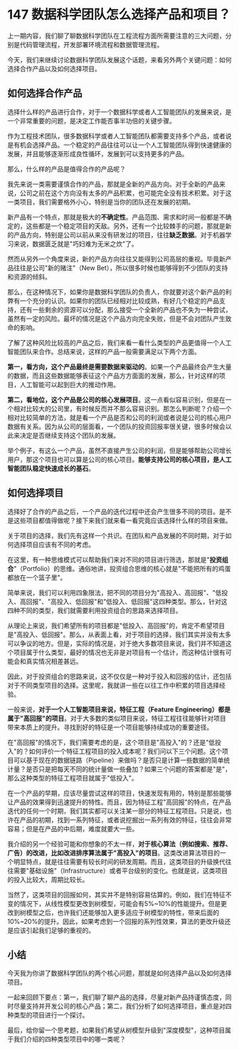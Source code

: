 # 147 数据科学团队怎么选择产品和项目？

上一期内容，我们聊了聊数据科学团队在工程流程方面所需要注意的三大问题，分别是代码管理流程，开发部署环境流程和数据管理流程。

今天，我们来继续讨论数据科学团队发展这个话题，来看另外两个关键问题：如何选择合作产品以及如何选择项目。

## 如何选择合作产品

选择什么样的产品进行合作，对于一个数据科学或者人工智能团队的发展来说，是一个非常重要的问题，是决定工作能否事半功倍的关键步骤。

作为工程技术团队，很多数据科学或者人工智能团队都需要支持多个产品，或者说是有机会选择产品。一个稳定的产品往往可以让一个人工智能团队得到快速健康的发展，并且能够逐渐形成良性循环，发展到可以支持更多的产品。

那么，什么样的产品是值得合作的产品呢？

我先来说一类需要谨慎合作的产品，那就是全新的产品方向。对于全新的产品来说，公司之前在这个方向没有太多的产品积累，也可能完全没有技术积累。对于这一类项目，我们需要格外小心，特别是当你的团队还在发展的初期。

新产品有一个特点，那就是极大的**不确定性**。产品范围、需求和时间一般都是不确定的，这些都是一个稳定项目的天敌。另外，还有一个比较棘手的问题，那就是新的产品方向，特别是公司以前从来没有研发过的项目，往往**缺乏数据**。对于机器学习来说，数据匮乏就是"巧妇难为无米之炊"了。

然而从另外一个角度来说，新的产品方向往往又能得到公司高层的重视。毕竟新产品往往是公司"新的赌注"（New
Bet），所以很多时候也能够得到不少团队的支持和资源的倾斜。

那么，在这种情况下，如果你是数据科学团队的负责人，你就要对这个新产品的利弊有一个充分的认识。如果你的团队已经相对比较成熟，有好几个稳定的产品支持，还有一些剩余的资源可以分配，那么接受一个全新的产品也不失为一种尝试，虽然有一定的风险。最坏的情况是这个产品方向完全失败，但是不会对团队产生致命的影响。

了解了这种风险比较高的产品之后，我们来看一看什么类型的产品更值得一个人工智能团队来合作。总结来说，这样的产品一般需要满足以下两个方面。

**第一，看方向，这个产品最终是需要数据来驱动的**。如果一个产品最终会产生大量的数据，而且这些数据能够表征这个产品方方面面的发展，那么，针对这样的项目，人工智能可以起到巨大的推动作用。

**第二，看地位，这个产品是公司的核心发展项目**。这一点看似容易识别，但是在一个相对比较大的公司里，有时候反而并不那么容易识别。那怎么判断呢？介绍一个相对比较简单的方法，就是看一个产品是否和公司的利润或者说是公司的核心用户数据有关系。因为从公司的层面看，一个团队的投资回报率很关键，很多时候会以此来决定是否继续支持这个团队的发展。

举个例子，有这么一个产品，虽然不直接产生公司的利润，但是能够帮助公司增长用户，那这个项目也可以算是公司的核心项目。**能够支持公司的核心项目，是人工智能团队稳定快速成长的基石**。

## 如何选择项目

选择好了合作的产品之后，一个产品的迭代过程中还会产生很多不同的项目。是不是这些项目都值得做呢？接下来我们就来看一看究竟应该选择什么样的项目来做。

关于项目的选择，我们先有这样一个共识。在团队和产品发展的不同时期，对于如何选择项目应该有不同的考虑。

在这里，有一种思维模式可以帮助我们来对不同的项目进行筛选，那就是"**投资组合**"（Portfolio）的思维。通俗地讲，投资组合思维的核心就是"不能把所有的鸡蛋都放在一个篮子里"。

简单来说，我们可以利用四象限法，把不同的项目分为"高投入、高回报"、"低投入、高回报"、"高投入、低回报"和"低投入、低回报"这四种类型。那么，针对这四种不同的类型，我们就需要利用投资组合的思路来选择项目。

从理论上来说，我们希望所有的项目都是"低投入、高回报"的，肯定不希望项目是"高投入、低回报"。那么，从表面上看，对于项目的选择，我们其实并没有太多可以争议的地方。但是，实际的情况是，对于绝大多数项目来说，我们并不知道这个项目属于什么类型，最好的情况也无非是对项目有一个估计，而这种估计很有可能会和真实情况相差甚远。

因此，对于投资组合的思路来说，这不仅仅是一种对于投入和回报的估计，还包括对于不同类型项目的选择。这里呢，我就讲一些在以往工作中积累的项目选择经验。

一般来说，**对于一个人工智能项目来说，特征工程（Feature
Engineering）都是属于"高回报"的项目**。对于大多数的类似项目来说，特征工程往往能够针对项目带来本质上的提升。寻找到好的特征是一个项目能够持续成功的重要途径。

在"高回报"的情况下，我们需要考虑的是，这个项目是"高投入"的？还是"低投入"的？如何评价一个特征工程项目的投入成本呢？我们问以下三个问题。这个项目可以基于现在的数据链路（Pipeline）来做吗？是否只是计算一些数据的简单统计量？是否只是把每天不同的统计量做一些叠加？如果三个问题的答案都是"是"，那么这种类型的特征工程项目就属于"低投入"。

在一个产品的早期，应该尽量尝试这样的项目，快速发现有用的，特别是那些能够让产品的效果得到迅速提升的特性。而且，因为特征工程"高回报"的特点，在产品迭代的任何一个时期，我们其实都可以关注某一部分的特征工程项目。只是说，也许在产品的初期，找到一系列特征，或者说挖掘出一系列有效的特征，往往会非常容易；但是在产品的中后期，难度就要大一些。

我介绍的另一个经验可能和你想象的不太一样，**对于核心算法（例如搜索、推荐、广告）的改进，比如改进排序算法属于"高投入"的项目**。这类改进算法项目的一个明显特点，就是往往需要有较长时间的研发周期。而且，这类项目的升级换代往往需要"基础设施"（Infrastructure）或者平台级别的变化。也就是说，这类项目的投入比较大，周期比较长。

当然了，这类项目的回报如何，其实并不是特别容易估算的。例如，我们在特征不变的情况下，从线性模型更改到树模型，可能会有5%\~10%的性能提升。但是更改到树模型之后，也许我们还能够加入更多适应于树模型的特性，带来后面的10%\~20%的提升。因此，如果考虑到一个回报的系列性效果，算法的更改升级还是应该引起我们足够的重视的。

## 小结

今天我为你讲了数据科学团队的两个核心问题，那就是如何选择产品以及如何选择项目。

一起来回顾下要点：第一，我们聊了聊产品的选择，尽量对新产品持谨慎态度，同时尽量支持并开发公司的核心产品；第二，我们分析了如何选择项目，重点是对四种类型的项目进行一个探讨。

最后，给你留一个思考题，如果我们希望从树模型升级到"深度模型"，这种项目属于我们介绍的四种类型项目中的哪一类呢？
